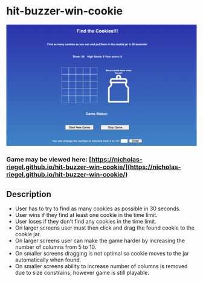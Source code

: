# hit-buzzer-win-cookie

!['Screenshot of game'](assets/game-screenshot.png)

### Game may be viewed here: [https://nicholas-riegel.github.io/hit-buzzer-win-cookie/](https://nicholas-riegel.github.io/hit-buzzer-win-cookie/)

## Description

* User has to try to find as many cookies as possible in 30 seconds. 
* User wins if they find at least one cookie in the time limit.
* User loses if they don't find any cookies in the time limit.
* On larger screens user must then click and drag the found cookie to the cookie jar. 
* On larger screens user can make the game harder by increasing the number of columns from 5 to 10.
* On smaller screens dragging is not optimal so cookie moves to the jar automatically when found. 
* On smaller screens ability to increase number of columns is removed due to size constrains, however game is still playable. 
